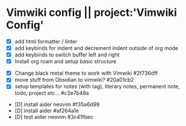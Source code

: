 # Vimwiki config || project:'Vimwiki Config'

- [X] add html formatter / linter
- [X] add keybinds for indent and decrement indent outside of org mode
- [X] add keybinds to switch buffer left and right
- [X] Install org roam and setup basic structure
* [X] Change black metal theme to work with Vimwiki  #2f736dff
* [X] move stuff from Obsidian to vimwiki?  #20a01cb2
* [X] setup templates for notes (with tag), literary notes, permanent note, todo, project etc...  #c2e7b48a
* [D] install aider neovim  #f35a6d99
* [D] install aider  #af264a1e
* [D] test aider neovim  #3c41fbec
